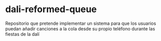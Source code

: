 # dali-reformed-queue
Repositorio que pretende implementar un sistema para que los usuarios puedan añadir canciones a la cola desde su propio teléfono durante las fiestas de la dalí

